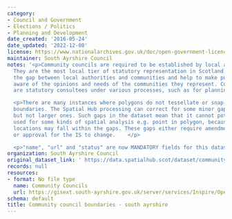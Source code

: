 ```yaml
---
category:
- Council and Government
- Elections / Politics
- Planning and Development
date_created: '2016-05-24'
date_updated: '2022-12-08'
license: https://www.nationalarchives.gov.uk/doc/open-government-licence/version/3/
maintainer: South Ayrshire Council
notes: '<p>Community councils are required to be established by local authorities.
  They are the most local tier of statutory representation in Scotland. They bridge
  the gap between local authorities and communities and help to make public bodies
  aware of the opinions and needs of the communities they represent. Community councils
  are statutory consultees under various processes, such as for planning applications.</p>

  <p>There are many instances where polygons do not tessellate or snap to local authority
  boundaries. The Spatial Hub processing can correct for some minor gap errors (&lt;5m)
  but not larger ones. Such gaps in the dataset mean that it cannot potentially be
  used for some kinds of spatial analysis e.g. point in polygon, because some point
  locations may fall within the gaps. These gaps either require amendment at source
  or approval for the IS to change.    </p>

  <p>"name", "url" and "status" are now MANDATORY fields for this dataset.                                                                                                                                                                                                                                                                                                                                                                                                                                                                                                                                                                                                                                                                                                                                                                                                                                                                                                                                                                                                                                                                                                                                                                                                                                                                                                                                                                                                                                                                                                                                                                                                                           </p>'
organization: South Ayrshire Council
original_dataset_link: ' https://data.spatialhub.scot/dataset/community_council_boundaries-sa'
records: null
resources:
- format: No file type
  name: Community Councils
  url: https://gisext.south-ayrshire.gov.uk/server/services/Inspire/OpenData/MapServer/WFSServer?request=GetCapabilities&service=WFS
schema: default
title: Community council boundaries - south ayrshire
---
```

